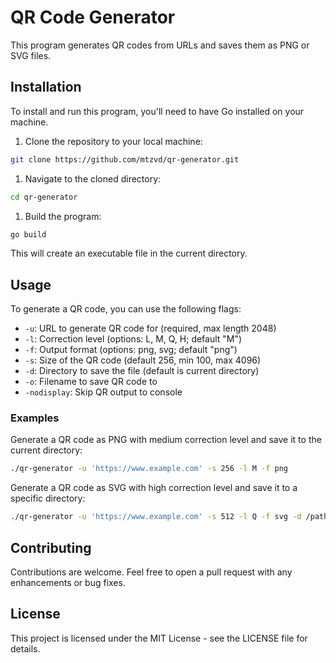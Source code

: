 
# QR Code Generator

This program generates QR codes from URLs and saves them as PNG or SVG files.

## Installation

To install and run this program, you'll need to have Go installed on your machine.

1. Clone the repository to your local machine:

```bash
git clone https://github.com/mtzvd/qr-generator.git
```

1. Navigate to the cloned directory:

```bash
cd qr-generator
```

1. Build the program:

```bash
go build
```

This will create an executable file in the current directory.

## Usage

To generate a QR code, you can use the following flags:

- `-u`: URL to generate QR code for (required, max length 2048)
- `-l`: Correction level (options: L, M, Q, H; default "M")
- `-f`: Output format (options: png, svg; default "png")
- `-s`: Size of the QR code (default 256, min 100, max 4096)
- `-d`: Directory to save the file (default is current directory)
- `-o`: Filename to save QR code to
- `-nodisplay`: Skip QR output to console

### Examples

Generate a QR code as PNG with medium correction level and save it to the current directory:

```bash
./qr-generator -u 'https://www.example.com' -s 256 -l M -f png
```

Generate a QR code as SVG with high correction level and save it to a specific directory:

```bash
./qr-generator -u 'https://www.example.com' -s 512 -l Q -f svg -d /path/to/save
```

## Contributing

Contributions are welcome. Feel free to open a pull request with any enhancements or bug fixes.

## License

This project is licensed under the MIT License - see the LICENSE file for details.
